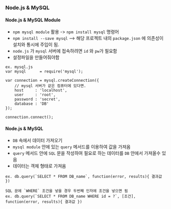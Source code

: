 ### Node.js & MySQL

#### Node.js & MySQL Module
- `npm mysql module` 활용 -> `npm install mysql` 명령어
- `npm install --save mysql` --> 해당 프로젝트 내의 `package.json` 에 의존성이 설치와 통시에 주입이 됨.
- `node.js` 가 `mysql` 서버에 접속하려면 `id` 와 `pw`가 필요함
- 설정파일을 만들어줘야함 
```
ex. mysql.js
var mysql      = require('mysql');

var connection = mysql.createConnection({
    // mysql 서버가 같은 컴퓨터에 있다면.
    host     : 'localhost',
    user     : 'root',
    password : 'secret',
    database : 'DB'
});
  
connection.connect();
```

#### Node.js & MySQL
- `DB` 속에서 데이터 가져오기
- `mysql module` 안에 있는 `query` 메서드를 이용하여 값을 가져옴
- `query` 메서드 안에 `SQL` 문을 작성하여 필요로 하는 데이터를 `DB` 안에서 가져올수 있음
- 데이터는 객체 형태로 가져옴
```
ex. db.query(`SELECT * FROM DB_name`, function(error, results){ 결과값 })

SQL 문에 `WHERE` 조건을 넣을 경우 두번째 인자에 조건을 넣으면 됨
ex. db.query(`SELECT * FROM DB_name WHERE id = ?`, [조건], function(error, results){ 결과값 })
```